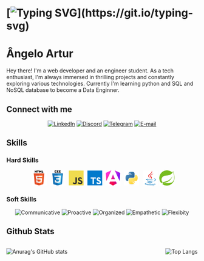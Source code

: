 # [![Typing SVG](https://readme-typing-svg.herokuapp.com/?color=ffffff&size=35&center=true&vCenter=true&width=1000&lines=Hello,+welcome+to+my+GitHub!)](https://git.io/typing-svg)

<h1>Ângelo Artur</h1>

 Hey there! I'm a web developer and an engineer student. As a tech enthusiast, I'm always immersed in thrilling projects and constantly exploring various technologies. Currently I'm learning python and SQL and NoSQL database to become a Data Enginner.

## Connect with me
<div align="center">

[![LinkedIn](https://img.shields.io/badge/LinkedIn-0077B5?style=for-the-badge&logo=linkedin&logoColor=white)](https://www.linkedin.com/in/angeloviana020/)
[![Discord](https://img.shields.io/badge/Discord-7289DA?style=for-the-badge&logo=discord&logoColor=white)](https://discord.com/channels/@angeloartur/)
[![Telegram](https://img.shields.io/badge/Telegram-fff?style=for-the-badge&logo=telegram&logoColor=2CA5E0)](https://t.me/Angelo_Artur)
[![E-mail](https://img.shields.io/badge/-Email-fff?style=for-the-badge&logo=gmail)](mailto:ang.vianna@gmail.com)

</div>

## Skills

### Hard Skills
<div align="center"> 
    <img src="https://raw.githubusercontent.com/devicons/devicon/master/icons/html5/html5-original-wordmark.svg" alt="html5" width="40" height="40" style="padding-left:5px"/>
    <img src="https://raw.githubusercontent.com/devicons/devicon/master/icons/css3/css3-original-wordmark.svg" alt="css3" width="40" height="40" style="padding-left:5px"/>
    <img src="https://raw.githubusercontent.com/devicons/devicon/master/icons/javascript/javascript-original.svg" alt="javascript" width="40" height="40" style="padding-left:5px"/>
    <img src="https://raw.githubusercontent.com/devicons/devicon/master/icons/typescript/typescript-original.svg" alt="typescript" width="40" height="40" style="padding-left:5px"/>
    <img src="https://raw.githubusercontent.com/devicons/devicon/master/icons/angular/angular-original.svg" alt="angular" width="40" height="40" style="padding-left:5px"/> 
    <img src="https://raw.githubusercontent.com/devicons/devicon/master/icons/python/python-original.svg" alt="python" width="40" height="40" style="padding-left:5px"/> 
    <img src="https://raw.githubusercontent.com/devicons/devicon/master/icons/java/java-original.svg" alt="java" width="40" height="40" style="padding-left:5px"/> 
    <img src="https://raw.githubusercontent.com/devicons/devicon/master/icons/spring/spring-original.svg" alt="spring" width="40" height="40"/> 
</div>

### Soft Skills
<div align="center">
  
![Communicative](https://img.shields.io/badge/Communicative-red)
![Proactive](https://img.shields.io/badge/Proactive-blue)
![Organized](https://img.shields.io/badge/Organized-yellow)
![Empathetic](https://img.shields.io/badge/Empathetic-blue)
![Flexibity](https://img.shields.io/badge/Flexibity-green)

</div>


## Github Stats

<div style="display:flex; justify-content:space-between;">

![Anurag's GitHub stats](https://github-readme-stats.vercel.app/api?username=AngeloArtur&theme=ocean_dark&show_icons=true)

![Top Langs](https://github-readme-stats-git-masterrstaa-rickstaa.vercel.app/api/top-langs/?username=AngeloArtur&layout=compact&bg_color=151a28&border_color=fffII&title_color=8957b2&text_color=FFF)
</div>

